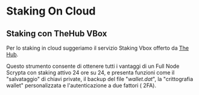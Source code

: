 # Staking On Cloud

## Staking con TheHub VBox

Per lo staking in cloud suggeriamo il servizio Staking Vbox offerto da [The Hub](https://thehub.host/). 

Questo strumento consente di ottenere tutti i vantaggi di un Full Node Scrypta con staking attivo 24 ore su 24, e presenta  funzioni come il "salvataggio" di chiavi private, il backup del file "*wallet.dat*", la "crittografia wallet" personalizzata e l'autenticazione a due fattori ( 2FA).